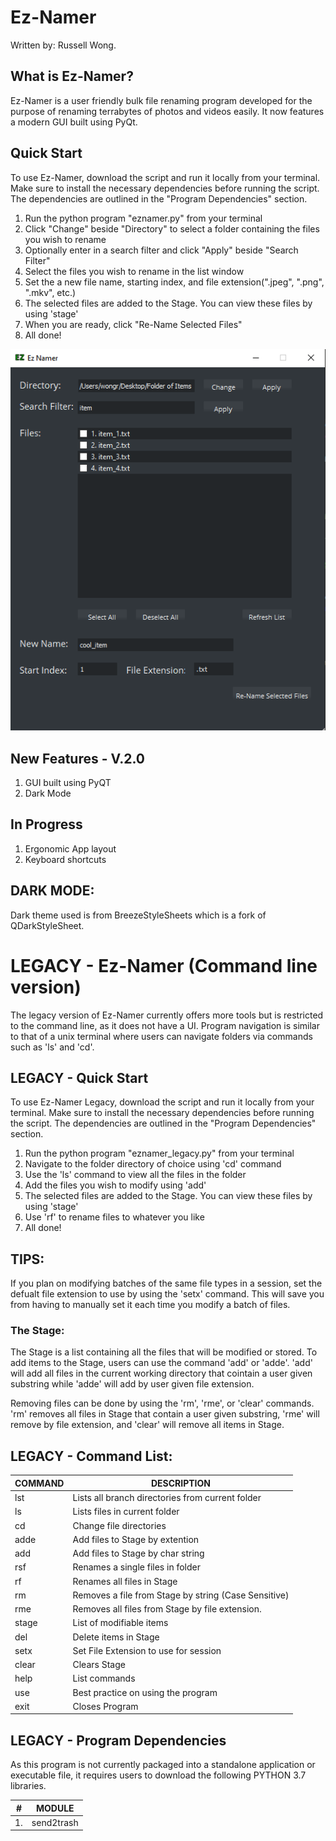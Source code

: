 # Ez-Namer
Written by: Russell Wong. 

## What is Ez-Namer? 
Ez-Namer is a user friendly bulk file renaming program developed for the purpose of renaming terrabytes of photos and videos easily. 
It now features a modern GUI built using PyQt. 

## Quick Start
To use Ez-Namer, download the script and run it locally from your terminal. Make sure to install the necessary dependencies before running the script. The dependencies are outlined in the "Program Dependencies" section.

1) Run the python program "eznamer.py" from your terminal
2) Click "Change" beside "Directory" to select a folder containing the files you wish to rename
3) Optionally enter in a search filter and click "Apply" beside "Search Filter" 
4) Select the files you wish to rename in the list window
5) Set the a new file name, starting index, and file extension(".jpeg", ".png", ".mkv", etc.)
6) The selected files are added to the Stage. You can view these files by using 'stage'
7) When you are ready, click "Re-Name Selected Files" 
8) All done! 

![Image of App](https://github.com/rustykatz/eznamer/blob/master/Resources/App_V2_0.PNG)

## New Features - V.2.0
1) GUI built using PyQT
2) Dark Mode

## In Progress
1) Ergonomic App layout
2) Keyboard shortcuts

## DARK MODE: 
Dark theme used is from BreezeStyleSheets which is a fork of QDarkStyleSheet.

# LEGACY - Ez-Namer (Command line version)
The legacy version of Ez-Namer currently offers more tools but is restricted to the command line, as it does not have a UI. 
Program navigation is similar to that of a unix terminal where users can navigate folders via commands such as 'ls' and 'cd'. 

## LEGACY - Quick Start
To use Ez-Namer Legacy, download the script and run it locally from your terminal. Make sure to install the necessary dependencies before running the script. The dependencies are outlined in the "Program Dependencies" section.

1) Run the python program "eznamer_legacy.py" from your terminal
2) Navigate to the folder directory of choice using 'cd' command
3) Use the 'ls' command to view all the files in the folder 
4) Add the files you wish to modify using 'add' 
5) The selected files are added to the Stage. You can view these files by using 'stage'
6) Use 'rf' to rename files to whatever you like
7) All done! 

## TIPS:
If you plan on modifying batches of the same file types in a session, set the defualt file extension to use by using the 'setx' command.
This will save you from having to manually set it each time you modify a batch of files. 


### The Stage:
The Stage is a list containing all the files that will be modified or stored. To add items to the Stage, users can use the command 'add' or 'adde'. 'add' will add all files in the current working directory that cointain a user given substring while 'adde' will add by user given file extension. 

Removing files can be done by using the 'rm', 'rme', or 'clear' commands. 'rm' removes all files in Stage that contain a user given substring, 'rme' will remove by file extension, and 'clear' will remove all items in Stage.

## LEGACY - Command List: 

| COMMAND  | DESCRIPTION |
| ------------- | ------------- |
| lst  | Lists all branch directories from current folder |
| ls  | Lists files in current folder |
| cd  | Change file directories |
| adde  | Add files to Stage by extention |
| add  | Add files to Stage by char string |
| rsf  | Renames a single files in folder  |
| rf  | Renames all files in Stage  |
| rm  | Removes a file from Stage by string (Case Sensitive)  |
| rme  | Removes all files from Stage by file extension.  |
| stage  | List of modifiable items |
| del  | Delete items in Stage |
| setx  | Set File Extension to use for session |
| clear  | Clears Stage |
| help  | List commands |
| use  | Best practice on using the program |
| exit  | Closes Program |

## LEGACY - Program Dependencies 
As this program is not currently packaged into a standalone application or executable file, it requires users to download the following PYTHON 3.7 libraries. 

| #  | MODULE |
| ------------- | ------------- |
| 1.  | send2trash |


